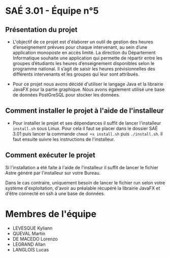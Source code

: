 # SAÉ 3.01 - Équipe n°5

## Présentation du projet

- L'objectif de ce projet est d'élaborer un outil de gestion des
heures d’enseignement prévues pour chaque intervenant, au
sein d’une application monoposte en accès limité.
La direction du Département Informatique souhaite une
application qui permette de répartir entre les groupes
d’étudiants les heures d’enseignement disponibles selon le
programme national.
Il s’agit de saisir les heures prévisionnelles des différents
intervenants et les groupes qui leur sont attribués.

- Pour ce projet nous avons décidé d'utiliser le langage Java et la librairie JavaFX pour la partie graphique. Nous avons également utilisé une base de données PostGreSQL pour stocker les données.

## Comment installer le projet à l'aide de l'installeur

- Pour installer le projet et ses dépendances il suffit de lancer l'installeur ```install.sh``` sous Linux. Pour cela il faut se placer dans le dossier SAÉ 3.01 puis lancer la commande ```chmod +x install.sh``` puis ```./install.sh```. Il faut ensuite suivre les instructions de l'installeur.

## Comment exécuter le projet

Si l'installation a été faite à l'aide de l'installeur il suffit de lancer le fichier Astre généré par l'installeur sur votre Bureau.

Dans le cas contraire, uniquement besoin de lancer le fichier run selon votre système d'exploitation, d'avoir au préalable récupéré la librairie JavaFX et d'être connecté en ssh à une base de données.

# Membres de l'équipe

- LEVESQUE Kyliann
- QUEVAL Martin
- DE MACEDO Lorenzo
- LEGRAND Allan
- LANGLOIS Lucas
